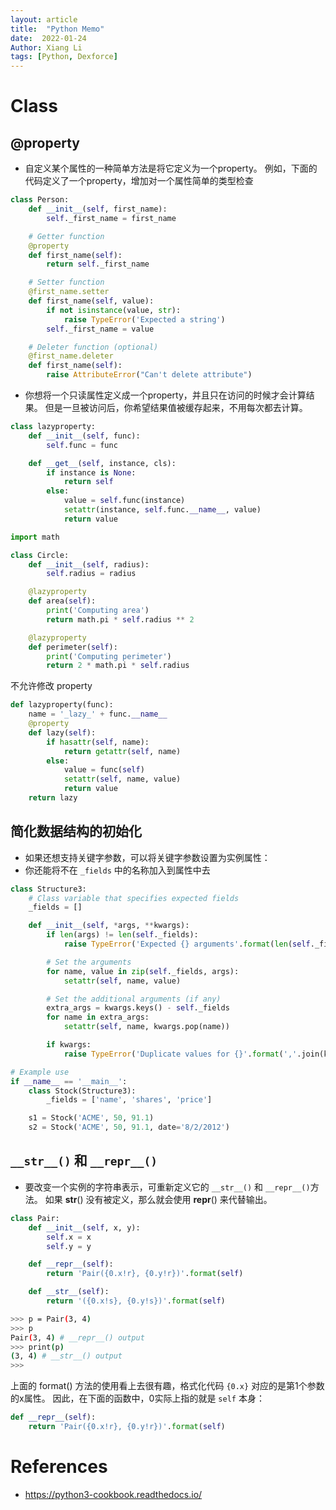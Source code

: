 ```yaml
---
layout: article
title:  "Python Memo"
date:  2022-01-24
Author: Xiang Li
tags: [Python, Dexforce]
---
```


# Class

## @property

* 自定义某个属性的一种简单方法是将它定义为一个property。 例如，下面的代码定义了一个property，增加对一个属性简单的类型检查
<!--more-->
```python
class Person:
    def __init__(self, first_name):
        self._first_name = first_name

    # Getter function
    @property
    def first_name(self):
        return self._first_name

    # Setter function
    @first_name.setter
    def first_name(self, value):
        if not isinstance(value, str):
            raise TypeError('Expected a string')
        self._first_name = value

    # Deleter function (optional)
    @first_name.deleter
    def first_name(self):
        raise AttributeError("Can't delete attribute")
```

* 你想将一个只读属性定义成一个property，并且只在访问的时候才会计算结果。 但是一旦被访问后，你希望结果值被缓存起来，不用每次都去计算。

```python
class lazyproperty:
    def __init__(self, func):
        self.func = func

    def __get__(self, instance, cls):
        if instance is None:
            return self
        else:
            value = self.func(instance)
            setattr(instance, self.func.__name__, value)
            return value
```

```python
import math

class Circle:
    def __init__(self, radius):
        self.radius = radius

    @lazyproperty
    def area(self):
        print('Computing area')
        return math.pi * self.radius ** 2

    @lazyproperty
    def perimeter(self):
        print('Computing perimeter')
        return 2 * math.pi * self.radius
```

不允许修改 property

```python
def lazyproperty(func):
    name = '_lazy_' + func.__name__
    @property
    def lazy(self):
        if hasattr(self, name):
            return getattr(self, name)
        else:
            value = func(self)
            setattr(self, name, value)
            return value
    return lazy
```

## 简化数据结构的初始化

* 如果还想支持关键字参数，可以将关键字参数设置为实例属性：
* 你还能将不在 `_fields` 中的名称加入到属性中去

```python
class Structure3:
    # Class variable that specifies expected fields
    _fields = []

    def __init__(self, *args, **kwargs):
        if len(args) != len(self._fields):
            raise TypeError('Expected {} arguments'.format(len(self._fields)))

        # Set the arguments
        for name, value in zip(self._fields, args):
            setattr(self, name, value)

        # Set the additional arguments (if any)
        extra_args = kwargs.keys() - self._fields
        for name in extra_args:
            setattr(self, name, kwargs.pop(name))

        if kwargs:
            raise TypeError('Duplicate values for {}'.format(','.join(kwargs)))

# Example use
if __name__ == '__main__':
    class Stock(Structure3):
        _fields = ['name', 'shares', 'price']

    s1 = Stock('ACME', 50, 91.1)
    s2 = Stock('ACME', 50, 91.1, date='8/2/2012')
```

## `__str__()` 和 `__repr__()`

* 要改变一个实例的字符串表示，可重新定义它的 `__str__()` 和 `__repr__()`方法。
如果 __str__() 没有被定义，那么就会使用 __repr__() 来代替输出。

```python
class Pair:
    def __init__(self, x, y):
        self.x = x
        self.y = y

    def __repr__(self):
        return 'Pair({0.x!r}, {0.y!r})'.format(self)

    def __str__(self):
        return '({0.x!s}, {0.y!s})'.format(self)
```

```bash
>>> p = Pair(3, 4)
>>> p
Pair(3, 4) # __repr__() output
>>> print(p)
(3, 4) # __str__() output
>>>
```

上面的 format() 方法的使用看上去很有趣，格式化代码 `{0.x}` 对应的是第1个参数的x属性。 因此，在下面的函数中，0实际上指的就是 `self` 本身：

```python
def __repr__(self):
    return 'Pair({0.x!r}, {0.y!r})'.format(self)
```

# References
* https://python3-cookbook.readthedocs.io/
